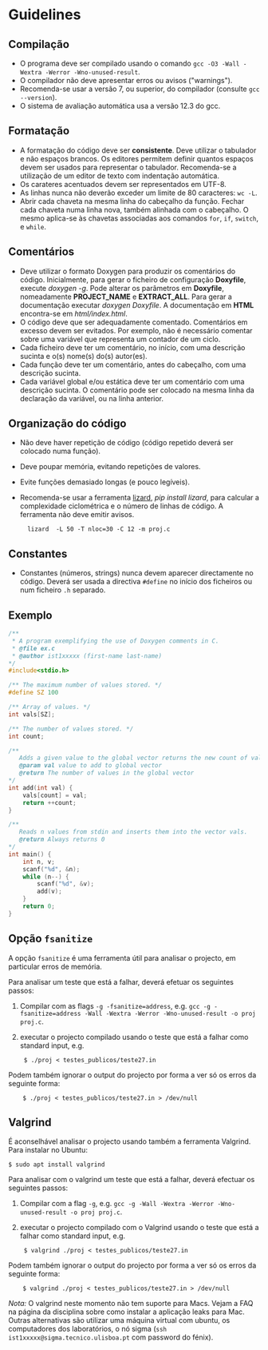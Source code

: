 # Guidelines

## Compilação

* O programa deve ser compilado usando o comando `gcc -O3 -Wall -Wextra -Werror -Wno-unused-result`.
* O compilador não deve apresentar erros ou avisos ("warnings").
* Recomenda-se usar a versão 7, ou superior, do compilador (consulte `gcc --version`).
* O sistema de avaliação automática usa a versão 12.3 do gcc.

## Formatação

* A formatação do código deve ser **consistente**. Deve utilizar o tabulador e não espaços brancos. Os editores permitem definir quantos espaços devem ser usados para representar o tabulador. Recomenda-se a utilização de um editor de texto com indentação automática.
* Os carateres acentuados devem ser representados em UTF-8.
* As linhas nunca não deverão exceder um limite de 80 caracteres: `wc -L`.
* Abrir cada chaveta na mesma linha do cabeçalho da função.
Fechar cada chaveta numa linha nova, também alinhada com o cabeçalho. O mesmo aplica-se às chavetas associadas aos comandos `for`, `if`, `switch`, e `while`.

## Comentários

* Deve utilizar o formato Doxygen para produzir os comentários do código.
Inicialmente, para gerar o ficheiro de configuração __Doxyfile__, execute *doxygen -g*. Pode alterar os parâmetros em __Doxyfile__, nomeadamente __PROJECT_NAME__ e __EXTRACT_ALL__. Para gerar a documentação executar *doxygen Doxyfile*. A documentação em __HTML__ encontra-se em *html/index.html*.
* O código deve que ser adequadamente comentado. Comentários em excesso devem ser evitados.
Por exemplo, não é necessário comentar sobre uma variável que representa um contador de um ciclo.
* Cada ficheiro deve ter um comentário, no início, com uma descrição sucinta e o(s) nome(s) do(s) autor(es).
* Cada função deve ter um comentário, antes do cabeçalho, com uma descrição sucinta.
* Cada variável global e/ou estática deve ter um comentário com uma descrição sucinta. O comentário pode ser colocado na mesma linha da declaração da variável, ou na linha anterior.

## Organização do código

* Não deve haver repetição de código (código repetido deverá ser colocado numa função).
* Deve poupar memória, evitando repetições de valores.
* Evite funções demasiado longas (e pouco legíveis).
* Recomenda-se usar a ferramenta [lizard](http://www.lizard.ws/), _pip install lizard_, para calcular a complexidade ciclométrica e o número de linhas de código. A ferramenta não deve emitir avisos.

        lizard  -L 50 -T nloc=30 -C 12 -m proj.c

## Constantes

* Constantes (números, strings) nunca devem aparecer directamente no código. Deverá ser usada a directiva `#define` no início dos ficheiros ou num ficheiro `.h` separado.

## Exemplo

```C
/**
 * A program exemplifying the use of Doxygen comments in C.
 * @file ex.c
 * @author ist1xxxxx (first-name last-name)
*/
#include<stdio.h>

/** The maximum number of values stored. */
#define SZ 100

/** Array of values. */
int vals[SZ];

/** The number of values stored. */
int count;

/**
   Adds a given value to the global vector returns the new count of values.
   @param val value to add to global vector
   @return The number of values in the global vector
*/
int add(int val) {
    vals[count] = val;
    return ++count;
}

/**
   Reads n values from stdin and inserts them into the vector vals.
   @return Always returns 0
*/
int main() {
    int n, v;
    scanf("%d", &n);
    while (n--) {
        scanf("%d", &v);
        add(v);
    }
    return 0;
}
```

## Opção `fsanitize`

A opção `fsanitize` é uma ferramenta útil para analisar o projecto, em particular erros de memória.

Para analisar um teste que está a falhar, deverá efetuar os seguintes passos:

1. Compilar com as flags `-g -fsanitize=address`, e.g.  `gcc -g -fsanitize=address -Wall -Wextra -Werror -Wno-unused-result -o proj proj.c`.
2. executar o projecto compilado usando o teste que está a falhar como standard input, e.g.

        $ ./proj < testes_publicos/teste27.in

Podem também ignorar o output do projecto por forma a ver só os erros da seguinte forma:

        $ ./proj < testes_publicos/teste27.in > /dev/null

## Valgrind

É aconselhável analisar o projecto usando também a ferramenta Valgrind. Para instalar no Ubuntu:

    $ sudo apt install valgrind

Para analisar com o valgrind um teste que está a falhar, deverá efectuar os seguintes passos:

1. Compilar com a flag `-g`, e.g.  `gcc -g -Wall -Wextra -Werror -Wno-unused-result -o proj proj.c`.
2. executar o projecto compilado com o Valgrind usando o teste que está a falhar como standard input, e.g.

        $ valgrind ./proj < testes_publicos/teste27.in

Podem também ignorar o output do projecto por forma a ver só os erros da seguinte forma:

        $ valgrind ./proj < testes_publicos/teste27.in > /dev/null

*Nota:* O valgrind neste momento não tem suporte para Macs. Vejam a FAQ na página da disciplina sobre como instalar a aplicação leaks para Mac. Outras alternativas são utilizar uma máquina virtual com ubuntu, os computadores dos laboratórios, o nó sigma (`ssh ist1xxxxx@sigma.tecnico.ulisboa.pt` com password do fénix).

